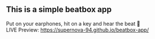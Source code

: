 ## This is a simple beatbox app
Put on your earphones, hit on a key and hear the beat 🎵 <br>
LIVE Preview: https://supernova-94.github.io/beatbox-app/
